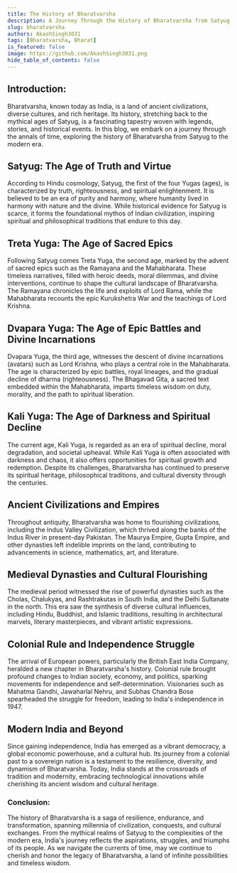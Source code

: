 ```yaml
---
title: The History of Bharatvarsha
description: A Journey Through the History of Bharatvarsha from Satyug
slug: bharatvarsha
authors: AkashSingh3031
tags: [Bharatvarsha, Bharat]
is_featured: false
image: https://github.com/AkashSingh3031.png
hide_table_of_contents: false
---
```


## Introduction:
Bharatvarsha, known today as India, is a land of ancient civilizations, diverse cultures, and rich heritage. Its history, stretching back to the mythical ages of Satyug, is a fascinating tapestry woven with legends, stories, and historical events. In this blog, we embark on a journey through the annals of time, exploring the history of Bharatvarsha from Satyug to the modern era.

## Satyug: The Age of Truth and Virtue
According to Hindu cosmology, Satyug, the first of the four Yugas (ages), is characterized by truth, righteousness, and spiritual enlightenment. It is believed to be an era of purity and harmony, where humanity lived in harmony with nature and the divine. While historical evidence for Satyug is scarce, it forms the foundational mythos of Indian civilization, inspiring spiritual and philosophical traditions that endure to this day.

## Treta Yuga: The Age of Sacred Epics
Following Satyug comes Treta Yuga, the second age, marked by the advent of sacred epics such as the Ramayana and the Mahabharata. These timeless narratives, filled with heroic deeds, moral dilemmas, and divine interventions, continue to shape the cultural landscape of Bharatvarsha. The Ramayana chronicles the life and exploits of Lord Rama, while the Mahabharata recounts the epic Kurukshetra War and the teachings of Lord Krishna.

## Dvapara Yuga: The Age of Epic Battles and Divine Incarnations
Dvapara Yuga, the third age, witnesses the descent of divine incarnations (avatars) such as Lord Krishna, who plays a central role in the Mahabharata. The age is characterized by epic battles, royal lineages, and the gradual decline of dharma (righteousness). The Bhagavad Gita, a sacred text embedded within the Mahabharata, imparts timeless wisdom on duty, morality, and the path to spiritual liberation.

## Kali Yuga: The Age of Darkness and Spiritual Decline
The current age, Kali Yuga, is regarded as an era of spiritual decline, moral degradation, and societal upheaval. While Kali Yuga is often associated with darkness and chaos, it also offers opportunities for spiritual growth and redemption. Despite its challenges, Bharatvarsha has continued to preserve its spiritual heritage, philosophical traditions, and cultural diversity through the centuries.

## Ancient Civilizations and Empires
Throughout antiquity, Bharatvarsha was home to flourishing civilizations, including the Indus Valley Civilization, which thrived along the banks of the Indus River in present-day Pakistan. The Maurya Empire, Gupta Empire, and other dynasties left indelible imprints on the land, contributing to advancements in science, mathematics, art, and literature.

## Medieval Dynasties and Cultural Flourishing
The medieval period witnessed the rise of powerful dynasties such as the Cholas, Chalukyas, and Rashtrakutas in South India, and the Delhi Sultanate in the north. This era saw the synthesis of diverse cultural influences, including Hindu, Buddhist, and Islamic traditions, resulting in architectural marvels, literary masterpieces, and vibrant artistic expressions.

## Colonial Rule and Independence Struggle
The arrival of European powers, particularly the British East India Company, heralded a new chapter in Bharatvarsha's history. Colonial rule brought profound changes to Indian society, economy, and politics, sparking movements for independence and self-determination. Visionaries such as Mahatma Gandhi, Jawaharlal Nehru, and Subhas Chandra Bose spearheaded the struggle for freedom, leading to India's independence in 1947.

## Modern India and Beyond
Since gaining independence, India has emerged as a vibrant democracy, a global economic powerhouse, and a cultural hub. Its journey from a colonial past to a sovereign nation is a testament to the resilience, diversity, and dynamism of Bharatvarsha. Today, India stands at the crossroads of tradition and modernity, embracing technological innovations while cherishing its ancient wisdom and cultural heritage.

### Conclusion:
The history of Bharatvarsha is a saga of resilience, endurance, and transformation, spanning millennia of civilization, conquests, and cultural exchanges. From the mythical realms of Satyug to the complexities of the modern era, India's journey reflects the aspirations, struggles, and triumphs of its people. As we navigate the currents of time, may we continue to cherish and honor the legacy of Bharatvarsha, a land of infinite possibilities and timeless wisdom.